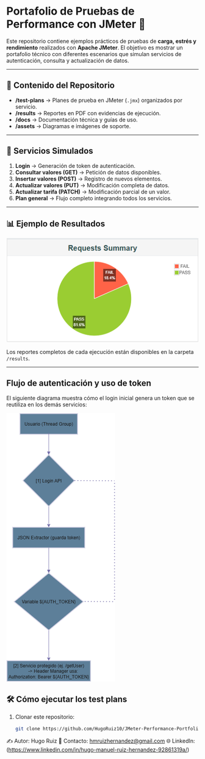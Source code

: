 # Portafolio de Pruebas de Performance con JMeter 🚀

Este repositorio contiene ejemplos prácticos de pruebas de **carga, estrés y rendimiento**
realizados con **Apache JMeter**. El objetivo es mostrar un portafolio técnico con diferentes
escenarios que simulan servicios de autenticación, consulta y actualización de datos.

---

## 📂 Contenido del Repositorio

- **/test-plans** → Planes de prueba en JMeter (`.jmx`) organizados por servicio.
- **/results** → Reportes en PDF con evidencias de ejecución.
- **/docs** → Documentación técnica y guías de uso.
- **/assets** → Diagramas e imágenes de soporte.

---

## 🔑 Servicios Simulados

1. **Login** → Generación de token de autenticación.  
2. **Consultar valores (GET)** → Petición de datos disponibles.  
3. **Insertar valores (POST)** → Registro de nuevos elementos.  
4. **Actualizar valores (PUT)** → Modificación completa de datos.  
5. **Actualizar tarifa (PATCH)** → Modificación parcial de un valor.  
6. **Plan general** → Flujo completo integrando todos los servicios.  

---

## 📊 Ejemplo de Resultados

![Ejemplo de gráfico de resultados](assets/grafico_resultados.png)

Los reportes completos de cada ejecución están disponibles en la carpeta `/results`.

---
## Flujo de autenticación y uso de token

El siguiente diagrama muestra cómo el login inicial genera un token que se reutiliza en los demás servicios:

![Flujo de Login y Token](assets/flujo_login.png)

## 🛠️ Cómo ejecutar los test plans

1. Clonar este repositorio:  
   ```bash
   git clone https://github.com/HugoRuiz10/JMeter-Performance-Portfolio-Hugo.git
✍️ Autor: Hugo Ruiz
📧 Contacto: hmruizhernandez@gmail.com
🌐 LinkedIn: (https://www.linkedin.com/in/hugo-manuel-ruiz-hernandez-92861319a/)
